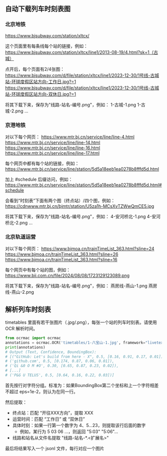## 自动下载列车时刻表图

### 北京地铁

https://www.bjsubway.com/station/xltcx/

这个页面里有每条线每个站的链接，例如：
https://www.bjsubway.com/station/xltcx/line1/2013-08-19/4.html?sk=1（古城）

点开后，每个页面有2/4张图：
https://www.bjsubway.com/d/file/station/xltcx/line1/2023-12-30/1号线-古城站-环球度假区站方向-工作日.jpg?=1
https://www.bjsubway.com/d/file/station/xltcx/line1/2023-12-30/1号线-古城站-环球度假区站方向-双休日.jpg?=1


将其下载下来，保存为"线路-站名-编号.png"，例如：
1-古城-1.png
1-古城-2.png
...

### 京港地铁

对以下每个网页：
https://www.mtr.bj.cn/service/line/line-4.html
https://www.mtr.bj.cn/service/line/line-14.html
https://www.mtr.bj.cn/service/line/line-16.html
https://www.mtr.bj.cn/service/line/line-17.html

每个网页中都有每个站的链接，例如：
https://www.mtr.bj.cn/service/line/station/5d5a18eeb1ea0278b8fffd5d.html

加上 #schedule 后缀访问，例如：
https://www.mtr.bj.cn/service/line/station/5d5a18eeb1ea0278b8fffd5d.html#schedule

会看到“时刻表”下面有两个图（终点站）/四个图，例如：
https://cdnwww.mtr.bj.cn/bjmtr/station/U5za1h-MCsXvTZWwQmCE5.jpg

将其下载下来，保存为"线路-站名-编号.png"，例如：
4-安河桥北-1.png
4-安河桥北-2.png
...

### 北京轨道运营

对以下每个网页：
https://www.bjmoa.cn/trainTimeList_363.html?sline=24
https://www.bjmoa.cn/trainTimeList_363.html?sline=26
https://www.bjmoa.cn/trainTimeList_363.html?sline=16

每个网页中有每个站的图，例如：
https://www.bii.com.cn/file/2024/08/08/1723129123089.png

将其下载下来，保存为"线路-站名-编号.png"，例如：
燕房线-燕山-1.png
燕房线-燕山-2.png

## 解析列车时刻表

timetables 里面有若干张图片（.jpg/.png），每张一个站的列车时刻表。请使用 OCR 解析时间。

```python
from ocrmac import ocrmac
annotations = ocrmac.OCR('timetables/1-八宝山-1.jpg', framework="livetext").recognize()
print(annotations)
# Output (Text, Confidence, BoundingBox):
# [("GitHub: Let's build from here - X", 0.5, [0.16, 0.91, 0.17, 0.01]),
# ('github.com', 0.5, [0.174, 0.87, 0.06, 0.01]),
# ('Qi &0 O M #O', 0.30, [0.65, 0.87, 0.23, 0.02]),
# [...]
# ('P&G U TELUS', 0.5, [0.64, 0.16, 0.22, 0.03])]
```

首先按行对字符分组。标准为：如果BoundingBox第二个坐标和上一个字符相差不超过 eps=1e-2，则认为在同一行。

然后提取：
- 终点站：匹配 “开往XXX方向”，提取 XXX
- 运营时间：匹配 “工作日” 或 “双休日”
- 具体时刻：如果一行第一个数字为 4、5...23，则提取该行后面的数字
  - 例如，某行为 5 03 06 ...，则返回 "5:03" "5:06"...
- 线路和站名从文件名提取 "线路-站名-*.<扩展名>"

最后将结果写入一个 jsonl 文件，每行对应一个图片
